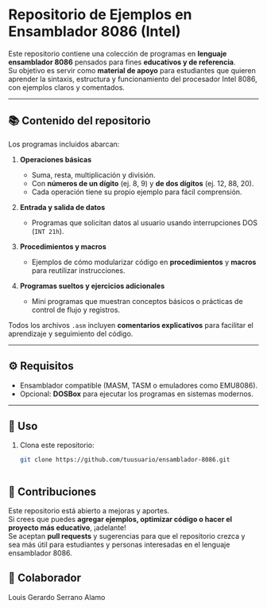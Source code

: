 # Repositorio de Ejemplos en Ensamblador 8086 (Intel)

Este repositorio contiene una colección de programas en **lenguaje ensamblador 8086** pensados para fines **educativos y de referencia**.  
Su objetivo es servir como **material de apoyo** para estudiantes que quieren aprender la sintaxis, estructura y funcionamiento del procesador Intel 8086, con ejemplos claros y comentados.

---

## 📚 Contenido del repositorio

Los programas incluidos abarcan:

1. **Operaciones básicas**  
   - Suma, resta, multiplicación y división.  
   - Con **números de un dígito** (ej. 8, 9) y **de dos dígitos** (ej. 12, 88, 20).  
   - Cada operación tiene su propio ejemplo para fácil comprensión.

2. **Entrada y salida de datos**  
   - Programas que solicitan datos al usuario usando interrupciones DOS (`INT 21h`).

3. **Procedimientos y macros**  
   - Ejemplos de cómo modularizar código en **procedimientos** y **macros** para reutilizar instrucciones.

4. **Programas sueltos y ejercicios adicionales**  
   - Mini programas que muestran conceptos básicos o prácticas de control de flujo y registros.

Todos los archivos `.asm` incluyen **comentarios explicativos** para facilitar el aprendizaje y seguimiento del código.

---

## ⚙️ Requisitos

- Ensamblador compatible (MASM, TASM o emuladores como EMU8086).  
- Opcional: **DOSBox** para ejecutar los programas en sistemas modernos.

---

## 🚀 Uso

1. Clona este repositorio:
   ```bash
   git clone https://github.com/tuusuario/ensamblador-8086.git



## 🤝 Contribuciones

Este repositorio está abierto a mejoras y aportes.  
Si crees que puedes **agregar ejemplos, optimizar código o hacer el proyecto más educativo**, ¡adelante!  
Se aceptan **pull requests** y sugerencias para que el repositorio crezca y sea más útil para estudiantes y personas interesadas en el lenguaje ensamblador 8086.

## 👥 Colaborador
Louis Gerardo Serrano Alamo
